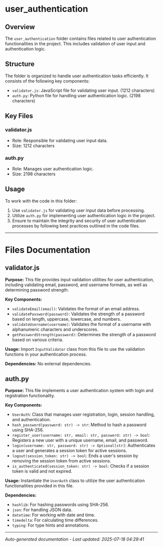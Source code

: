 # user_authentication

## Overview
The `user_authentication` folder contains files related to user authentication functionalities in the project. This includes validation of user input and authentication logic.

## Structure
The folder is organized to handle user authentication tasks efficiently. It consists of the following key components:
- `validator.js`: JavaScript file for validating user input. (1212 characters)
- `auth.py`: Python file for handling user authentication logic. (2198 characters)

## Key Files
### validator.js
- Role: Responsible for validating user input data.
- Size: 1212 characters

### auth.py
- Role: Manages user authentication logic.
- Size: 2198 characters

## Usage
To work with the code in this folder:
1. Use `validator.js` for validating user input data before processing.
2. Utilize `auth.py` for implementing user authentication logic in the project.
3. Ensure to maintain the integrity and security of user authentication processes by following best practices outlined in the code files.

---

# Files Documentation

## validator.js

**Purpose:** This file provides input validation utilities for user authentication, including validating email, password, and username formats, as well as determining password strength.

**Key Components:**
- `validateEmail(email)`: Validates the format of an email address.
- `validatePassword(password)`: Validates the strength of a password based on length, uppercase, lowercase, and numbers.
- `validateUsername(username)`: Validates the format of a username with alphanumeric characters and underscores.
- `getPasswordStrength(password)`: Determines the strength of a password based on various criteria.

**Usage:** Import `InputValidator` class from this file to use the validation functions in your authentication process.

**Dependencies:** No external dependencies.

## auth.py

**Purpose:** This file implements a user authentication system with login and registration functionality.

**Key Components:**
- `UserAuth`: Class that manages user registration, login, session handling, and authentication.
- `hash_password(password: str) -> str`: Method to hash a password using SHA-256.
- `register_user(username: str, email: str, password: str) -> bool`: Registers a new user with a unique username, email, and password.
- `login(username: str, password: str) -> Optional[str]`: Authenticates a user and generates a session token for active sessions.
- `logout(session_token: str) -> bool`: Ends a user's session by removing the session token from active sessions.
- `is_authenticated(session_token: str) -> bool`: Checks if a session token is valid and not expired.

**Usage:** Instantiate the `UserAuth` class to utilize the user authentication functionalities provided in this file.

**Dependencies:**
- `hashlib`: For hashing passwords using SHA-256.
- `json`: For handling JSON data.
- `datetime`: For working with date and time.
- `timedelta`: For calculating time differences.
- `typing`: For type hints and annotations.

---
*Auto-generated documentation - Last updated: 2025-07-18 04:29:41*
